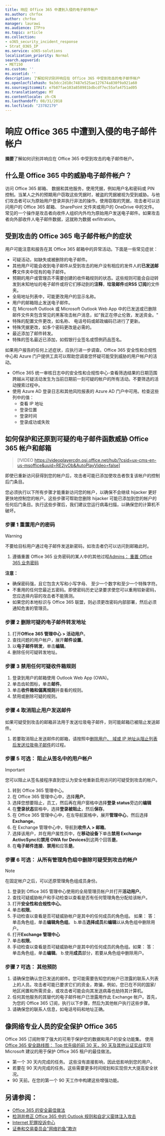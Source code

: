 ```yaml
---
title: 响应 Office 365 中遭到入侵的电子邮件帐户
ms.author: chrfox
author: chrfox
manager: laurawi
ms.audience: ITPro
ms.topic: article
ms.collection:
- o365_security_incident_response
- Strat_O365_IP
ms.service: o365-solutions
localization_priority: Normal
search.appverid:
- MET150
ms.custom: ''
ms.assetid: ''
description: 了解如何识别并响应在 Office 365 中受到攻击的电子邮件帐户
ms.openlocfilehash: 9a3dcc2d10c7487e525ae127674a830f9a921a60
ms.sourcegitcommit: e7b87fae103a858981bdbcdf7ec55afa4751ad05
ms.translationtype: MT
ms.contentlocale: zh-CN
ms.lasthandoff: 08/31/2018
ms.locfileid: "23782179"
---
```

# <a name="responding-to-a-compromised-email-account-in-office-365"></a>响应 Office 365 中遭到入侵的电子邮件帐户

**摘要**了解如何识别并响应在 Office 365 中受到攻击的电子邮件帐户。

## <a name="what-is-a-compromised-email-account-in-office-365"></a>什么是 Office 365 中的威胁电子邮件帐户？
访问 Office 365 邮箱、 数据和其他服务，使用凭据，例如用户名和密码或 PIN 控制。当某人之外的预期用户窃取这些凭据时，被盗的凭据被视为受到威胁。与他们攻击者可以为原始用户登录并执行非法的操作。使用窃取的凭据，攻击者可以访问用户的 Office 365 邮箱、 SharePoint 文件夹或用户的 OneDrive 中的文件。常见的一个操作是攻击者向收件人组织内外均为原始用户发送电子邮件。如果攻击者向外部收件人电子邮件数据，这就称为数据 exfiltration。

## <a name="symptoms-of-a-compromised-office-365-email-account"></a>受到攻击的 Office 365 电子邮件帐户的症状
用户可能注意和报告在其 Office 365 邮箱中的异常活动。下面是一些常见症状：
- 可疑活动，如缺失或被删除的电子邮件。
- 其他用户可能会收到电子邮件从受到攻击的帐户没有相应的发件人的**已发送邮件**文件夹中现有的电子邮件。
- 预期的用户或管理员不需要创建的收件箱规则的状态。这些规则可能会自动转发到未知地址的电子邮件或将它们移动到的**注释**，**垃圾邮件**或**RSS 订阅**的文件夹。
- 全局地址列表中，可能更改用户的显示名称。
- 用户的邮箱阻止发送电子邮件。
- 在 Microsoft Outlook 或 Microsoft Outlook Web App 中的已发送或已删除邮件文件夹包含常见的黑客攻击帐户消息，如"我正在停止伦敦，发送资金。"
- 特殊的配置文件更改，如名称、 电话号码或邮政编码已进行了更新。
- 特殊凭据更改，如多个密码更改是必需的。
- 最近添加了邮件转发。
- 特殊的签名最近已添加，如假银行业签名或惯例药品签名。

如果用户报告的任何上述症状，应执行进一步调查。Office 365 安全性和合规性中心和 Azure 门户提供工具可以帮助您调查您怀疑可能受到威胁的用户帐户的活动。
- Office 365 统一审核日志中的安全性和合规性中心-查看筛选结果的日期范围跨越从可疑活动发生为当前日期前一刻可疑的帐户的所有活动。不要筛选的活动搜索过程中。
- 使用 Azure AD 登录日志和其他风险报表的 Azure AD 门户中可用。检查这些列中的值：
    - 查看 IP 地址
    - 登录位置
    - 登录时间
    - 登录成功或失败



## <a name="how-to-secure-and-restore-email-function-to-a-suspected-compromised-office-365-account-and-mailbox"></a>如何保护和还原到可疑的电子邮件函数威胁 Office 365 帐户和邮箱

> [!VIDEO https://videoplayercdn.osi.office.net/hub/?csid=ux-cms-en-us-msoffice&uuid=RE2jvOb&AutoPlayVideo=false]

即使已重新访问获得到您的帐户后，攻击者可能已添加使攻击者恢复该帐户的控制后门条目。

您必须执行以下所有步骤才能重新访问您的帐户，以确保不会继续 hijacker 更好更快地控制您的帐户。这些步骤可帮助您删除 hijacker 可能已添加到您的帐户的任何后门条目。执行这些步骤后，我们建议您运行病毒扫描，以确保您的计算机不破坏。

### <a name="step-1-reset-the-users-password"></a>步骤 1 重置用户的密码
> [!WARNING]
> 不要给目标用户通过电子邮件发送新密码，如攻击者仍可以访问到邮箱此时。

1. 遵循重置 Office 365 业务密码的某人中的其他过程[Admins： 重置 Office 365 业务密码](https://support.office.com/article/admins-reset-office-365-business-passwords-7a5d073b-7fae-4aa5-8f96-9ecd041aba9c)

**注意：**
- 确保密码强，且它包含大写和小写字母、 至少一个数字和至少一个特殊字符。 
- 不重用的任何您最近五密码。即使密码历史记录要求使您可以重用较新密码，您应选择内容的攻击者不能猜测。
- 如果您的本地标识与 Office 365 联盟，则必须更改密码内部部署，然后必须通知危害的管理员。

### <a name="step-2-remove-suspicious-email-forwarding-addresses"></a>步骤 2 删除可疑的电子邮件转发地址
1. 打开**Office 365 管理中心 > 活动用户**。
2. 查找问题的用户帐户，展开**邮件设置**。
3. 以**电子邮件转发**，单击**编辑**。
4. 删除任何可疑转发地址。

### <a name="step-3-disable-any-suspicious-inbox-rules"></a>步骤 3 禁用任何可疑收件箱规则
1. 登录到用户的邮箱使用 Outlook Web App (OWA)。
2. 单击齿轮图标，单击**邮件**。
3. 单击**收件箱和偏离规则**并查看的规则。
4. 禁用或删除可疑的规则。

### <a name="step-4-unblock-the-user-from-sending-mail"></a>步骤 4 取消阻止用户发送邮件
如果可疑受到攻击的邮箱非法用于发送垃圾电子邮件，则可能邮箱已被阻止发送邮件。
1. 若要取消阻止发送邮件的邮箱，请按照中[删除用户、 域或 IP 地址从阻止列表后发送垃圾电子邮件](https://docs.microsoft.com/Office365/SecurityCompliance/removing-a-user-domain-or-ip-address-from-a-block-list-after-sending-spam-email )的过程。

### <a name="step-5-optional-block-the-user-account-from-signing-in"></a>步骤 5 可选： 阻止从签名中的用户帐户
> [!IMPORTANT]
> 您可以阻止从签名接程序直到您认为安全地重新启用访问的可疑受到攻击的帐户。

1. 转到 Office 365 管理中心。
2. 在 Office 365 管理中心中，选择**用户**。
3. 选择您想要阻止，员工，然后再在用户窗格中选择**登录 status**旁边的**编辑**
4. 在**登录状态**窗格中，选择**登录被阻止**，然后**保存**。 
5. 在 Office 365 管理中心中，在左导航窗格中，展开**管理中心**，然后选择**Exchange**。
6. 在 Exchange 管理中心中，导航到**收件人 > 邮箱**。
7. 选择该用户，并在用户属性页中，在**移动设备**下单击**禁用 Exchange ActivcSync**和**禁用 OWA for Devices**到这两个回答**是**。
8. 在**电子邮件连接**、**禁用**和应答**是**。 

### <a name="step-6-optional-remove-the-suspected-compromised-account-from-all-administrative-role-groups"></a>步骤 6 可选： 从所有管理角色组中删除可疑受到攻击的帐户
> [!NOTE]
> 在固定帐户之后，可以还原管理角色组成员身份。

1. 登录到 Office 365 管理中心使用的全局管理员帐户并打开**活动用户**。
2. 查找可疑威胁帐户和手动检查以查看是否有任何管理角色分配给该帐户。
3. 打开**安全性和合规性中心**。
4. 单击**权限**。
5. 手动检查以查看是否可疑威胁帐户是其中的任何成员的角色组。 如果： 答： 单击角色组，单击**编辑角色组**。 b.单击**选择成员**和**编辑**以从角色组中删除用户。
6. 打开**Exchange 管理中心**
7. 单击**权限**。
8. 手动检查以查看是否可疑威胁帐户是其中的任何成员的角色组。如果： 答： 单击角色组，单击**编辑**。 b.使用**成员**部分，若要从角色组中删除用户。

### <a name="step-7-optional-additional-precautionary-steps"></a>步骤 7 可选： 其他预防
1. 请确保您确认您已发送的邮件。您可能需要告知您的帐户已泄露的联系人列表上的人员。攻击者可能已要求它们的资金，欺骗，例如，您已在不同的国家/地区闲置和所需资金，或攻击者可能会向其发送病毒也劫持其计算机。
2. 任何其他服务的其替代的电子邮件帐户已泄露用作此 Exchange 帐户。首先，为您的 Office 365 订阅，执行以下步骤，然后为其他帐户执行这些步骤。
3. 请确保您的联系人信息，如电话号码和地址正确。

## <a name="secure-office-365-like-a-cybersecurity-pro"></a>像网络专业人员的安全保护 Office 365
Office 365 订阅附带了强大的可用于保护您的数据和用户的安全功能集。 使用[Office 365 安全路线图： Top 优先级的前 30 天，90 天及其他认证实战](https://support.office.com/article/Office-365-security-roadmap-Top-priorities-for-the-first-30-days-90-days-and-beyond-28c86a1c-e4dd-4aad-a2a6-c768a21cb352)实现 Microsoft 建议的用于保护 Office 365 租户的最佳做法。
- 第一个 30 天内完成的任务。 这些没有直接影响，因此低影响到您的用户。
- 若要在 90 天内完成的任务。这些需要更多时间规划和实现但大大提高安全状况。
- 90 天前。在您的第一个 90 天工作中构建这些增强功能。

## <a name="see-also"></a>另请参阅：
- [Office 365 的安全最佳做法](https://support.office.com/article/Security-best-practices-for-Office-365-9295e396-e53d-49b9-ae9b-0b5828cdedc3)
- [检测并修正 Office 365 中的 Outlook 规则和自定义窗体注入攻击](detect-and-remediate-outlook-rules-forms-attack.md)
- [Internet 犯罪投诉中心](http://www.ic3.gov/preventiontips.aspx)
- [证券和交易委员会"网络钓鱼"欺诈](http://www.sec.gov/investor/pubs/phishing.htm)
